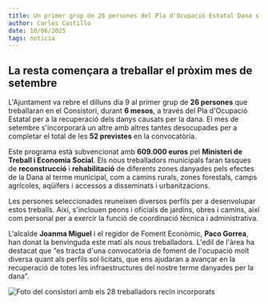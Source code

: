 ```yaml
---
title: Un primer grup de 26 persones del Pla d'Ocupació Estatal Dana s'incorpora a l'Ajuntament de Llíria
author: Carlos Castillo
date: 10/06/2025
tags: noticia
---
```


## La resta començara a treballar el pròxim mes de setembre

L'Ajuntament va rebre el dilluns dia 9 al primer grup de **26 persones** que treballaran en el Consistori, durant **6 mesos**, a través del Pla d'Ocupació Estatal per a la recuperació dels danys causats per la dana. El mes de setembre s'incorporarà un altre amb altres tantes desocupades per a completar el total de les **52 previstes** en la convocatòria.

Este programa està subvencionat amb **609.000 euros** pel **Ministeri de Treball i Economia Social**. Els nous treballadors municipals faran tasques de **reconstrucció** i **rehabilitació** de diferents zones danyades pels efectes de la Dana al terme municipal, com a camins rurals, zones forestals, camps agrícoles, aqüífers i accessos a disseminats i urbanitzacions.

Les persones seleccionades reuneixen diversos perfils per a desenvolupar estos treballs. Així, s'inclouen peons i oficials de jardins, obres i camins, així com personal per a exercir la funció de coordinació tècnica i administrativa.

L'alcalde **Joanma Miguel** i el regidor de Foment Econòmic, **Paco Gorrea**, han donat la benvinguda este matí als nous treballadors. L'edil de l'àrea ha destacat que “es tracta d'una convocatòria de foment de l'ocupació molt diversa quant als perfils sol·licitats, que ens ajudaran a avançar en la recuperació de totes les infraestructures del nostre terme danyades per la dana”.

![ Foto del consistori amb els 28 treballadors recín incorporats ](/assets/continguts/recursos/20250610-planempleodanaLlíria.jpg "Foto del consistori amb els 28 treballadors recín incorporats")


